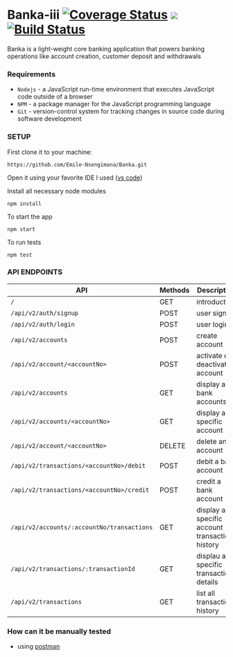 # Banka-iii [![Coverage Status](https://coveralls.io/repos/github/Emile-Nsengimana/Banka-iii/badge.svg?branch=ch-setup-travis-165593039)](https://coveralls.io/github/Emile-Nsengimana/Banka-iii?branch=ch-setup-travis-165593039) <a href="https://codeclimate.com/github/Emile-Nsengimana/Banka-iii/maintainability"><img src="https://api.codeclimate.com/v1/badges/bb9060dc875254e8146d/maintainability" /></a>  [![Build Status](https://travis-ci.com/Emile-Nsengimana/Banka-iii.svg?branch=develop)](https://travis-ci.com/Emile-Nsengimana/Banka-iii)
Banka is a light-weight core banking application that powers banking operations like account creation, customer deposit and withdrawals

### Requirements

- `Nodejs` - a JavaScript run-time environment that executes JavaScript code outside of a browser
- `NPM` - a package manager for the JavaScript programming language
- `Git` - version-control system for tracking changes in source code during software development
### SETUP
First clone it to your machine:
```
https://github.com/Emile-Nsengimana/Banka.git
```
Open it using your favorite IDE
I used ([vs code](https://code.visualstudio.com/download))

Install all necessary node modules
```
npm install
```
To start the app
```
npm start
```
To run tests
```
npm test
```

### API ENDPOINTS
| API | Methods  | Description  |
| ------- | --- | --- |
`/` | GET | introduction |
| `/api/v2/auth/signup` | POST | user signup |
| `/api/v2/auth/login` | POST | user login |
| `/api/v2/accounts` | POST | create account |
| `/api/v2/account/<accountNo>` | POST | activate or deactivate account |
| `/api/v2/accounts` | GET | display all bank accounts |
| `/api/v2/accounts/<accountNo>` | GET | display a specific account |
| `/api/v2/account/<accountNo>` | DELETE | delete an account |
| `/api/v2/transactions/<accountNo>/debit` | POST | debit a bank account |
| `/api/v2/transactions/<accountNo>/credit` | POST | credit a bank account |
| `/api/v2/accounts/:accountNo/transactions` | GET | display a specific account transaction history |
| `/api/v2/transactions/:transactionId` | GET | displau a specific transaction details |
| `/api/v2/transactions` | GET | list all transactions history |

### How can it be manually tested
- using [postman](https://www.getpostman.com/downloads/)
